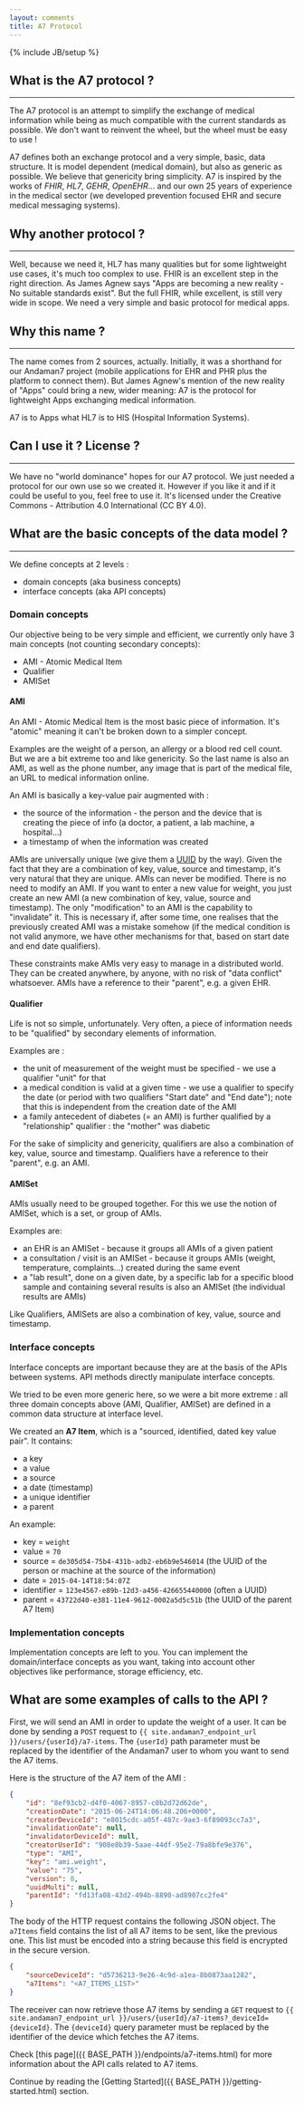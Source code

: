 ```yaml
---
layout: comments
title: A7 Protocol
---
```

{% include JB/setup %}

<div id="toc"></div>


## What is the A7 protocol ?
***

The A7 protocol is an attempt to simplify the exchange of medical information while being as much compatible with the current standards as possible. 
We don't want to reinvent the wheel, but the wheel must be easy to use !

A7 defines both an exchange protocol and a very simple, basic, data structure. It is model dependent (medical domain), but also as generic as possible. 
We believe that genericity bring simplicity. A7 is inspired by the works of *FHIR*, *HL7*, *GEHR*, *OpenEHR*...
and our own 25 years of experience in the medical sector (we developed prevention focused EHR and secure medical messaging systems).


## Why another protocol ?
***

Well, because we need it, HL7 has many qualities but for some lightweight use cases, it's much too complex to use. 
FHIR is an excellent step in the right direction. As James Agnew says "Apps are becoming a new reality - No suitable standards exist".
But the full FHIR, while excellent, is still very wide in scope. We need a very simple and basic protocol for medical apps.


## Why this name ?
***

The name comes from 2 sources, actually.  Initially, it was a shorthand for our Andaman7 project
(mobile applications for EHR and PHR plus the platform to connect them).
But James Agnew's mention of the new reality of "Apps" could bring a new, wider meaning: A7 is the protocol for lightweight Apps exchanging medical information.

A7 is to Apps what HL7 is to HIS (Hospital Information Systems).

## Can I use it ?  License ?
***

We have no "world dominance" hopes for our A7 protocol. We just needed a protocol for our own use so we created it.
However if you like it and if it could be useful to you, feel free to use it.
It's licensed under the Creative Commons - Attribution 4.0 International (CC BY 4.0).

## What are the basic concepts of the data model ?
***

We define concepts at 2 levels :

* domain concepts (aka business concepts)
* interface concepts (aka API concepts)

### Domain concepts

Our objective being to be very simple and efficient, we currently only have 3 main concepts (not counting secondary concepts):

* AMI - Atomic Medical Item
* Qualifier
* AMISet

#### AMI

An AMI - Atomic Medical Item is the most basic piece of information. 
It's "atomic" meaning it can't be broken down to a simpler concept.

Examples are the weight of a person, an allergy or a blood red cell count.  But we are a bit extreme too and like genericity. 
So the last name is also an AMI, as well as the phone number, any image that is part of the medical file, an URL to medical information online.

An AMI is basically a key-value pair augmented with :

* the source of the information - the person and the device that is creating the piece of info (a doctor, a patient, a lab machine, a hospital...)
* a timestamp of when the information was created

AMIs are universally unique (we give them a [UUID](https://en.wikipedia.org/wiki/Universally_unique_identifier) by the way).
Given the fact that they are a combination of key, value, source and timestamp, it's very natural that they are unique.
AMIs can never be modified.  There is no need to modify an AMI. 
If you want to enter a new value for weight, you just create an new AMI (a new combination of key, value, source and timestamp). 
The only "modification" to an AMI is the capability to "invalidate" it. 
This is necessary if, after some time, one realises that the previously created AMI was a mistake somehow
(if the medical condition is not valid anymore, we have other mechanisms for that, based on start date and end date qualifiers).  

These constraints make AMIs very easy to manage in a distributed world.  They can be created anywhere, by anyone, with no risk of "data conflict" whatsoever.
AMIs have a reference to their "parent", e.g. a given EHR.

#### Qualifier

Life is not so simple, unfortunately. Very often, a piece of information needs to be "qualified" by secondary elements of information.

Examples are :

* the unit of measurement of the weight must be specified - we use a qualifier "unit" for that
* a medical condition is valid at a given time - we use a qualifier to specify the date (or period with two qualifiers "Start date" and "End date"); note that this is independent from the creation date of the AMI
* a family antecedent of diabetes (= an AMI) is further qualified by a "relationship" qualifier : the "mother" was diabetic

For the sake of simplicity and genericity, qualifiers are also a combination of key, value, source and timestamp.
Qualifiers have a reference to their "parent", e.g. an AMI.

#### AMISet

AMIs usually need to be grouped together. For this we use the notion of AMISet, which is a set, or group of AMIs.

Examples are:

* an EHR is an AMISet - because it groups all AMIs of a given patient
* a consultation / visit is an AMISet - because it groups AMIs (weight, temperature, complaints...) created during the same event
* a "lab result", done on a given date, by a specific lab for a specific blood sample and containing several results is also an AMISet (the individual results are AMIs)

Like Qualifiers, AMISets are also a combination of key, value, source and timestamp.


### Interface concepts

Interface concepts are important because they are at the basis of the APIs between systems.  API methods directly manipulate interface concepts.

We tried to be even more generic here, so we were a bit more extreme : all three domain concepts above
(AMI, Qualifier, AMISet) are defined in a common data structure at interface level.

We created an **A7 Item**, which is a "sourced, identified, dated key value pair". It contains:

* a key
* a value
* a source
* a date (timestamp)
* a unique identifier
* a parent

An example:

* key = `weight`
* value = `70`
* source = `de305d54-75b4-431b-adb2-eb6b9e546014` (the UUID of the person or machine at the source of the information)
* date = `2015-04-14T18:54:07Z`
* identifier = `123e4567-e89b-12d3-a456-426655440000` (often a UUID)
* parent = `43722d40-e381-11e4-9612-0002a5d5c51b` (the UUID of the parent A7 Item)

### Implementation concepts

Implementation concepts are left to you.
You can implement the domain/interface concepts as you want, taking into account other objectives like performance, storage efficiency, etc.


## What are some examples of calls to the API ?

First, we will send an AMI in order to update the weight of a user.
It can be done by sending a `POST` request to  `{{ site.andaman7_endpoint_url }}/users/{userId}/a7-items`.
The `{userId}` path parameter must be replaced by the identifier of the Andaman7 user to whom you want to send the A7 items.

Here is the structure of the A7 item of the AMI :

~~~json
{  
    "id": "8ef93cb2-d4f0-4067-8957-c0b2d72d62de",
    "creationDate": "2015-06-24T14:06:48.206+0000",
    "creatorDeviceId": "e8015cdc-a05f-487c-9ae3-6f89093cc7a3",
    "invalidationDate": null,
    "invalidatorDeviceId": null,
    "creatorUserId": "908e8b39-5aae-44df-95e2-79a8bfe9e376",
    "type": "AMI",
    "key": "ami.weight",
    "value": "75",
    "version": 8,
    "uuidMulti": null,
    "parentId": "fd13fa08-43d2-494b-8890-ad8907cc2fe4"
}
~~~

The body of the HTTP request contains the following JSON object.
The `a7Items` field contains the list of all A7 items to be sent, like the previous one.
This list must be encoded into a string because this field is encrypted in the secure version.

~~~json
{  
    "sourceDeviceId": "d5736213-9e26-4c9d-a1ea-8b0873aa1282",
    "a7Items": "<A7_ITEMS_LIST>"
}
~~~

The receiver can now retrieve those A7 items by sending a `GET` request to `{{ site.andaman7_endpoint_url }}/users/{userId}/a7-items?_deviceId={deviceId}`.
The `{deviceId}` query parameter must be replaced by the identifier of the device which fetches the A7 items.


Check [this page]({{ BASE_PATH }}/endpoints/a7-items.html) for more information about the API calls related to A7 items.

Continue by reading the [Getting Started]({{ BASE_PATH }}/getting-started.html) section.


<script type="text/javascript">

    $(document).ready(function() {
    
        $('#toc').toc({
            title: '<h2>Contents</h2><hr/>',
            listType: 'ul'
        });
    });
    
</script>